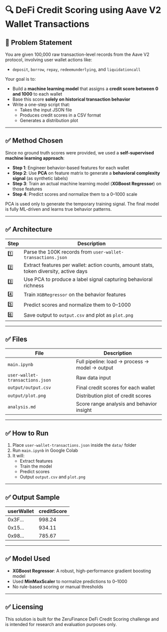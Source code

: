 # 🔍 DeFi Credit Scoring using Aave V2 Wallet Transactions

## 📌 Problem Statement

You are given 100,000 raw transaction-level records from the Aave V2 protocol, involving user wallet actions like:
- `deposit`, `borrow`, `repay`, `redeemunderlying`, and `liquidationcall`

Your goal is to:
- Build a **machine learning model** that assigns a **credit score between 0 and 1000** to each wallet
- Base this score **solely on historical transaction behavior**
- Write a one-step script that:
  - Takes the input JSON file
  - Produces credit scores in a CSV format
  - Generates a distribution plot

---

## ✅ Method Chosen

Since no ground truth scores were provided, we used a **self-supervised machine learning approach**:

- **Step 1**: Engineer behavior-based features for each wallet
- **Step 2**: Use **PCA** on feature matrix to generate a **behavioral complexity signal** (as synthetic labels)
- **Step 3**: Train an actual machine learning model (**XGBoost Regressor**) on those features
- **Step 4**: Predict scores and normalize them to a 0–1000 scale

PCA is used only to generate the temporary training signal. The final model is fully ML-driven and learns true behavior patterns.

---

## ✅ Architecture

| Step | Description |
|------|-------------|
| 1️⃣ | Parse the 100K records from `user-wallet-transactions.json` |
| 2️⃣ | Extract features per wallet: action counts, amount stats, token diversity, active days |
| 3️⃣ | Use PCA to produce a label signal capturing behavioral richness |
| 4️⃣ | Train `XGBRegressor` on the behavior features |
| 5️⃣ | Predict scores and normalize them to 0–1000 |
| 6️⃣ | Save output to `output.csv` and plot as `plot.png` |

---

## ✅ Files

| File                        | Description                             |
|-----------------------------|-----------------------------------------|
| `main.ipynb`                | Full pipeline: load → process → model → output |
| `user-wallet-transactions.json` | Raw data input                    |
| `output/output.csv`         | Final credit scores for each wallet     |
| `output/plot.png`           | Distribution plot of credit scores      |
| `analysis.md`               | Score range analysis and behavior insight |

---

## ✅ How to Run

1. Place `user-wallet-transactions.json` inside the `data/` folder
2. Run `main.ipynb` in Google Colab
3. It will:
   - Extract features
   - Train the model
   - Predict scores
   - Output `output.csv` and `plot.png`

---

## ✅ Output Sample

| userWallet        | creditScore |
|------------------|--------------|
| 0x3F...           | 998.24       |
| 0x15...           | 934.11       |
| 0x98...           | 785.67       |

---

## ✅ Model Used

- **XGBoost Regressor**: A robust, high-performance gradient boosting model
- Used **MinMaxScaler** to normalize predictions to 0–1000
- No rule-based scoring or manual thresholds

---

## ✅ Licensing

This solution is built for the ZeruFinance DeFi Credit Scoring challenge and is intended for research and evaluation purposes only.